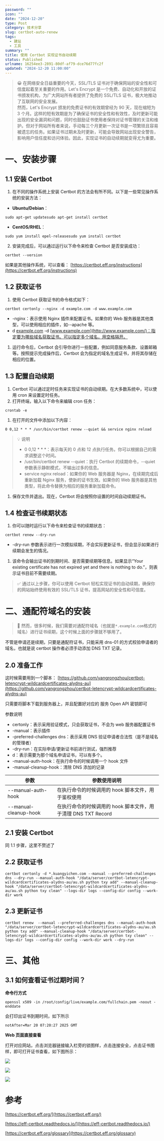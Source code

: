 ```yaml
---
password: ""
icon: ""
date: "2024-12-20"
type: Post
category: 技术分享
slug: certbot-auto-renew
tags:
  - 建站
  - 工具
summary: ""
title: 使用 Certbot 实现证书自动续期
status: Published
urlname: 16254ee3-2891-80df-af79-dce76d77fc2f
updated: "2024-12-20 11:00:00"
---
```


> 😀 在网络安全日益重要的今天，SSL/TLS 证书对于确保网站的安全性和可信度起着至关重要的作用。Let's Encrypt 是一个免费、自动化和开放的证书颁发机构，为广大网站所有者提供了免费的 SSL/TLS 证书，极大地推动了互联网的安全发展。  
> 然而，Let's Encrypt 颁发的免费证书的有效期曾经为 90 天，现在缩短为 3 个月。这样的短有效期是为了确保证书的安全性和有效性，及时更新可能出现的安全漏洞和问题，同时也鼓励证书使用者保持对证书管理的关注和维护。但对于网站所有者来说，手动每三个月更新一次证书是一项繁琐且容易被遗忘的任务。如果证书过期未及时更新，可能会导致网站出现安全警告，影响用户信任度和访问体验。因此，实现证书的自动续期就变得尤为重要。

# 一、安装步骤

## **1.1 安装 Certbot**

1. 在不同的操作系统上安装 Certbot 的方法会有所不同。以下是一些常见操作系统的安装方法：

- **Ubuntu/Debian**：

```shell
sudo apt-get updatesudo apt-get install certbot
```

- **CentOS/RHEL**：

```shell
sudo yum install epel-releasesudo yum install certbot
```

2. 安装完成后，可以通过运行以下命令来检查 Certbot 是否安装成功：

```shell
certbot --version
```

如果是其他操作系统，可以查看： [https://certbot.eff.org/instructions](https://certbot.eff.org/instructions)

## **1.2 获取证书**

1. 使用 Certbot 获取证书的命令格式如下：

```shell
certbot certonly --nginx -d example.com -d www.example.com
```

- -nginx：表示使用 Nginx 插件来配置证书。如果你的 Web 服务器是其他类型，可以使用相应的插件，如--apache 等。
- d [example.com](http://example.com/) -d [www.example.com](http://www.example.com/)：指定要为哪些域名获取证书。可以指定多个域名，用空格隔开。

1. 运行命令后，Certbot 会引导你进行一些配置，例如同意服务条款、设置邮箱等。按照提示完成操作后，Certbot 会为指定的域名生成证书，并将其存储在相应的位置。

## **1.3 配置自动续期**

1. Certbot 可以通过定时任务来实现证书的自动续期。在大多数系统中，可以使用 cron 来设置定时任务。
2. 打开终端，输入以下命令来编辑 cron 任务：

```shell
crontab -e
```

1. 在打开的文件中添加以下内容：

```shell
0 0,12 * * * /usr/bin/certbot renew --quiet && service nginx reload
```

> 💡 说明
>
> - 0 0,12 \* \* \*：表示每天的 0 点和 12 点执行任务。你可以根据自己的需求调整这个时间。
> - /usr/bin/certbot renew --quiet：执行 Certbot 的续期命令，--quiet 参数表示静默模式，不输出过多的信息。
> - service nginx reload：如果你的 Web 服务器是 Nginx，在续期完成后重新加载 Nginx 服务，使新的证书生效。如果你的 Web 服务器是其他类型，将此命令替换为相应的服务重新加载命令。

1. 保存文件并退出。现在，Certbot 将会按照你设置的时间自动续期证书。

## **1.4 检查证书续期状态**

1. 你可以随时运行以下命令来检查证书的续期状态：

`certbot renew --dry-run`

- -dry-run 参数表示进行一次模拟续期，不会实际更新证书，但会显示如果进行续期会发生的情况。

1. 该命令会输出证书的到期时间、是否需要续期等信息。如果显示“Your existing certificate has not expired yet and there is nothing to do.”，则表示证书目前不需要续期。

> ✅ 通过以上步骤，你可以使用 Certbot 轻松实现证书的自动续期，确保你的网站始终使用有效的 SSL/TLS 证书，提高网站的安全性和可信度。

# 二、通配符域名的安装

> 🚫 然而，很多时候，我们需要对通配符域名（也就是`*.example.com`格式的域名）进行证书续期，这个时候上面的步骤就不够用了。

不管是申请还是续期，只要是通配符证书，只能采用 dns-01 的方式校验申请者的域名，也就是说 certbot 操作者必须手动添加 DNS TXT 记录。

## 2.0 准备工作

这时候需要用到一个脚本： [https://github.com/yangrongzhou/certbot-letencrypt-wildcardcertificates-alydns-au](https://github.com/yangrongzhou/certbot-letencrypt-wildcardcertificates-alydns-au)

只需要将脚本下载到服务器上，并且配置好对应的 服务 Open API 密钥即可

参数说明

- certonly：表示采用验证模式，只会获取证书，不会为 web 服务器配置证书
- -manual：表示插件
- -preferred-challenges dns：表示采用 DNS 验证申请者合法性（是不是域名的管理者）
- -dry-run：在实际申请/更新证书前进行测试，强烈推荐
- d：表示需要为那个域名申请证书，可以有多个。
- -manual-auth-hook：在执行命令的时候调用一个 hook 文件
- -manual-cleanup-hook：清除 DNS 添加的记录

| 参数                  | 参数使用说明                                                  |
| --------------------- | ------------------------------------------------------------- |
| --manual-auth-hook    | 在执行命令的时候调用的 hook 脚本文件，用于鉴权使用            |
| --manual-cleanup-hook | 在执行命令的时候调用的 hook 脚本文件，用于清理 DNS TXT Record |

## **2.1 安装 Certbot**

同 1.1 步骤，这里不赘述了

## **2.2 获取证书**

```shell
certbot certonly -d *.kuangyichen.com --manual --preferred-challenges dns --dry-run --manual-auth-hook "/data/server/certbot-letencrypt-wildcardcertificates-alydns-au/au.sh python txy add" --manual-cleanup-hook "/data/server/certbot-letencrypt-wildcardcertificates-alydns-au/au.sh python txy clean" --logs-dir logs --config-dir config --work-dir work
```

## **2.3 更新证书**

```shell
certbot renew  --manual --preferred-challenges dns --manual-auth-hook "/data/server/certbot-letencrypt-wildcardcertificates-alydns-au/au.sh python txy add" --manual-cleanup-hook "/data/server/certbot-letencrypt-wildcardcertificates-alydns-au/au.sh python txy clean" --logs-dir logs --config-dir config --work-dir work --dry-run
```

# 三、其他

## **3.1 如何查看证书过期时间？**

**命令行方式**

```shell
openssl x509 -in /root/config/live/example.com/fullchain.pem -noout -enddate
```

会打印出证书到期时间，如下所示

```shell
notAfter=Mar 20 07:20:27 2025 GMT
```

**Web 页面直接查看**

打开对应网站，点击浏览器链接输入栏旁的锁图样，点击连接安全，点击证书图样，即可打开证书查看，如下图所示：

![](https://image.kuangyichen.com/image/my_note/202412201832317.png)

![](https://image.kuangyichen.com/image/my_note/202412201832278.png)

![](https://image.kuangyichen.com/image/my_note/202412201831279.png)

# 参考

[https://certbot.eff.org/](https://certbot.eff.org/)

[https://eff-certbot.readthedocs.io/](https://eff-certbot.readthedocs.io/)

[https://certbot.eff.org/glossary](https://certbot.eff.org/glossary)
